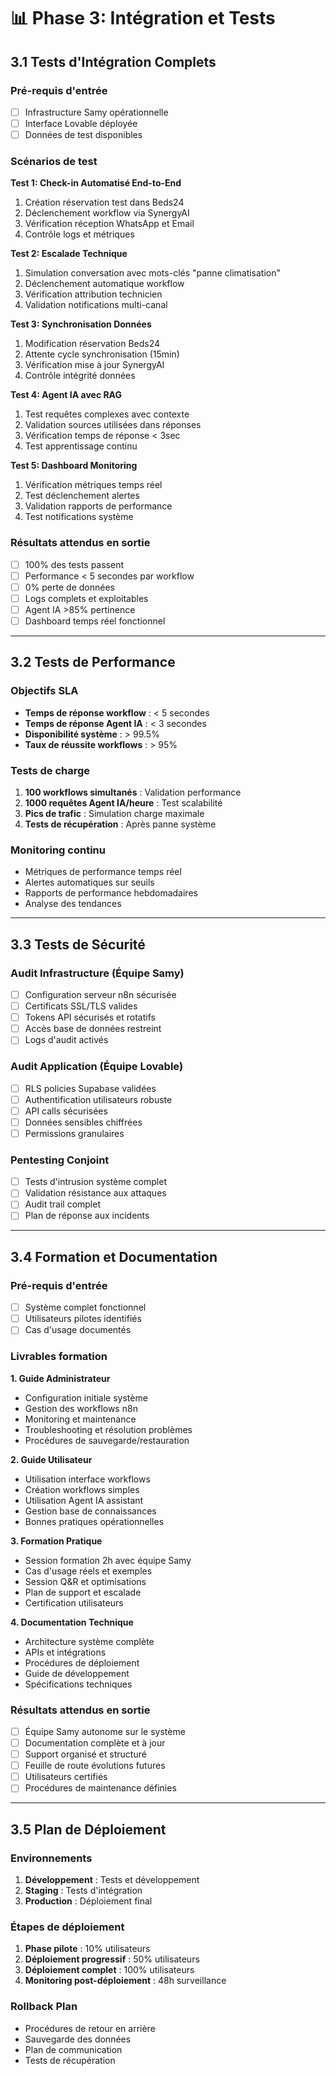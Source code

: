 # 📊 Phase 3: Intégration et Tests

## 3.1 Tests d'Intégration Complets

### Pré-requis d'entrée
- [ ] Infrastructure Samy opérationnelle
- [ ] Interface Lovable déployée
- [ ] Données de test disponibles

### Scénarios de test

**Test 1: Check-in Automatisé End-to-End**
1. Création réservation test dans Beds24
2. Déclenchement workflow via SynergyAI
3. Vérification réception WhatsApp et Email
4. Contrôle logs et métriques

**Test 2: Escalade Technique**
1. Simulation conversation avec mots-clés "panne climatisation"
2. Déclenchement automatique workflow
3. Vérification attribution technicien
4. Validation notifications multi-canal

**Test 3: Synchronisation Données**
1. Modification réservation Beds24
2. Attente cycle synchronisation (15min)
3. Vérification mise à jour SynergyAI
4. Contrôle intégrité données

**Test 4: Agent IA avec RAG**
1. Test requêtes complexes avec contexte
2. Validation sources utilisées dans réponses
3. Vérification temps de réponse < 3sec
4. Test apprentissage continu

**Test 5: Dashboard Monitoring**
1. Vérification métriques temps réel
2. Test déclenchement alertes
3. Validation rapports de performance
4. Test notifications système

### Résultats attendus en sortie
- [ ] 100% des tests passent
- [ ] Performance < 5 secondes par workflow
- [ ] 0% perte de données
- [ ] Logs complets et exploitables
- [ ] Agent IA >85% pertinence
- [ ] Dashboard temps réel fonctionnel

---

## 3.2 Tests de Performance

### Objectifs SLA
- **Temps de réponse workflow** : < 5 secondes
- **Temps de réponse Agent IA** : < 3 secondes
- **Disponibilité système** : > 99.5%
- **Taux de réussite workflows** : > 95%

### Tests de charge
1. **100 workflows simultanés** : Validation performance
2. **1000 requêtes Agent IA/heure** : Test scalabilité
3. **Pics de trafic** : Simulation charge maximale
4. **Tests de récupération** : Après panne système

### Monitoring continu
- Métriques de performance temps réel
- Alertes automatiques sur seuils
- Rapports de performance hebdomadaires
- Analyse des tendances

---

## 3.3 Tests de Sécurité

### Audit Infrastructure (Équipe Samy)
- [ ] Configuration serveur n8n sécurisée
- [ ] Certificats SSL/TLS valides
- [ ] Tokens API sécurisés et rotatifs
- [ ] Accès base de données restreint
- [ ] Logs d'audit activés

### Audit Application (Équipe Lovable)
- [ ] RLS policies Supabase validées
- [ ] Authentification utilisateurs robuste
- [ ] API calls sécurisées
- [ ] Données sensibles chiffrées
- [ ] Permissions granulaires

### Pentesting Conjoint
- [ ] Tests d'intrusion système complet
- [ ] Validation résistance aux attaques
- [ ] Audit trail complet
- [ ] Plan de réponse aux incidents

---

## 3.4 Formation et Documentation

### Pré-requis d'entrée
- [ ] Système complet fonctionnel
- [ ] Utilisateurs pilotes identifiés
- [ ] Cas d'usage documentés

### Livrables formation

**1. Guide Administrateur**
- Configuration initiale système
- Gestion des workflows n8n
- Monitoring et maintenance
- Troubleshooting et résolution problèmes
- Procédures de sauvegarde/restauration

**2. Guide Utilisateur**
- Utilisation interface workflows
- Création workflows simples
- Utilisation Agent IA assistant
- Gestion base de connaissances
- Bonnes pratiques opérationnelles

**3. Formation Pratique**
- Session formation 2h avec équipe Samy
- Cas d'usage réels et exemples
- Session Q&R et optimisations
- Plan de support et escalade
- Certification utilisateurs

**4. Documentation Technique**
- Architecture système complète
- APIs et intégrations
- Procédures de déploiement
- Guide de développement
- Spécifications techniques

### Résultats attendus en sortie
- [ ] Équipe Samy autonome sur le système
- [ ] Documentation complète et à jour
- [ ] Support organisé et structuré
- [ ] Feuille de route évolutions futures
- [ ] Utilisateurs certifiés
- [ ] Procédures de maintenance définies

---

## 3.5 Plan de Déploiement

### Environnements
1. **Développement** : Tests et développement
2. **Staging** : Tests d'intégration
3. **Production** : Déploiement final

### Étapes de déploiement
1. **Phase pilote** : 10% utilisateurs
2. **Déploiement progressif** : 50% utilisateurs
3. **Déploiement complet** : 100% utilisateurs
4. **Monitoring post-déploiement** : 48h surveillance

### Rollback Plan
- Procédures de retour en arrière
- Sauvegarde des données
- Plan de communication
- Tests de récupération